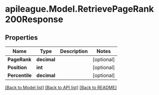 # apileague.Model.RetrievePageRank200Response

## Properties

Name | Type | Description | Notes
------------ | ------------- | ------------- | -------------
**PageRank** | **decimal** |  | [optional] 
**Position** | **int** |  | [optional] 
**Percentile** | **decimal** |  | [optional] 

[[Back to Model list]](../README.md#documentation-for-models) [[Back to API list]](../README.md#documentation-for-api-endpoints) [[Back to README]](../README.md)

